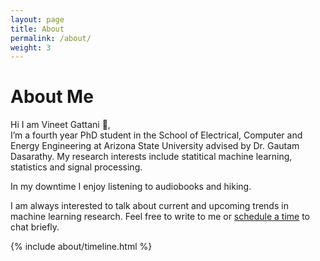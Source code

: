 ```yaml
---
layout: page
title: About
permalink: /about/
weight: 3
---
```


# **About Me**

Hi I am Vineet Gattani :wave:,<br>
I’m a fourth year PhD student in the School of Electrical, Computer and Energy Engineering at Arizona State University advised by Dr. Gautam Dasarathy. My research interests include statitical machine learning, statistics and signal processing. 

In my downtime I enjoy listening to audiobooks and hiking. 

I am always interested to talk about current and upcoming trends in machine learning research. Feel free to write to me or <!-- Calendly link widget begin --><link href="https://assets.calendly.com/assets/external/widget.css" rel="stylesheet"><script src="https://assets.calendly.com/assets/external/widget.js" type="text/javascript" async></script><a href="" onclick="Calendly.initPopupWidget({url: 'https://calendly.com/vineetgattani'});return false;">schedule a time</a><!-- Calendly link widget end --> to chat briefly.

<div class="row">
{% include about/timeline.html %}
</div>
